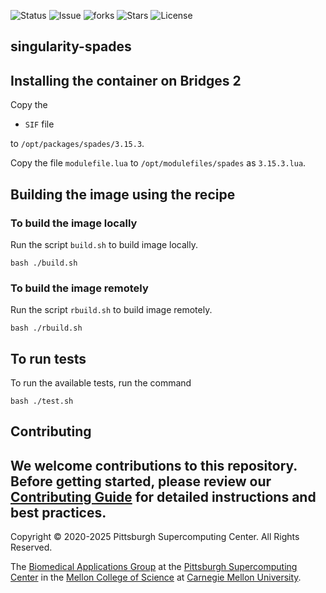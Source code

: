 ![Status](https://github.com/pscedu/singularity-spades/actions/workflows/main.yml/badge.svg)
![Issue](https://img.shields.io/github/issues/pscedu/singularity-spades)
![forks](https://img.shields.io/github/forks/pscedu/singularity-spades)
![Stars](https://img.shields.io/github/stars/pscedu/singularity-spades)
![License](https://img.shields.io/github/license/pscedu/singularity-spades)


## singularity-spades
## Installing the container on Bridges 2
Copy the

* `SIF` file

to `/opt/packages/spades/3.15.3`.

Copy the file `modulefile.lua` to `/opt/modulefiles/spades` as `3.15.3.lua`.

## Building the image using the recipe
### To build the image locally
Run the script `build.sh` to build image locally.
```
bash ./build.sh
```

### To build the image remotely
Run the script `rbuild.sh` to build image remotely.

```
bash ./rbuild.sh
```

## To run tests
To run the available tests, run the command

```
bash ./test.sh
```
## Contributing
We welcome contributions to this repository. Before getting started, please review our [Contributing Guide](https://raw.githubusercontent.com/pscedu/singularity-report/refs/heads/main/CONTRIBUTING.md) for detailed instructions and best practices.
---
Copyright © 2020-2025 Pittsburgh Supercomputing Center. All Rights Reserved.

The [Biomedical Applications Group](https://www.psc.edu/biomedical-applications/) at the [Pittsburgh Supercomputing
Center](http://www.psc.edu) in the [Mellon College of Science](https://www.cmu.edu/mcs/) at [Carnegie Mellon University](http://www.cmu.edu).
